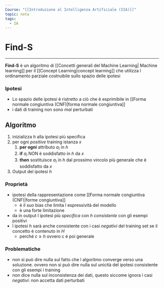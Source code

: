 ```yaml
---
Course: "[[Introduzione al Intelligenza Artificiale (IIA)]]"
topic: nota
tags:
  - IA
---
```


# Find-S
---
__Find-S__ è un algoritmo di [[Concetti generali del Machine Learning| Machine learning]] per il [[Concept Learning|concept learning]] che utilizza l ordinamento parziale costruibile sullo spazio delle ipotesi 


### Ipotesi
- Lo spazio delle ipotesi è ristretto a ciò che è esprimibile in [[Forma normale congiuntiva (CNF)|forma normale congiuntiva]]
- i dati di training non sono _mai_ perturbati


## Algoritmo 
1. inizializza $h$  alla ipotesi più specifica
2. per ogni _positive_ training istanza $x$
	1. __per ogni__ attributo $a_i$ in $h$
	2. __if__ $a_i$ NON è soddisfatto in $h$ da $x$
	3. __then__  sostituisce $a_i$ in $h$ dal prossimo vincolo più generale che è soddisfatto da $x$ 
3. Output del ipotesi $h$



### Proprietà
- ipotesi della rappresentazione come [[Forma normale congiuntiva (CNF)|forme congiuntiva]] 
	- è il suo bias che limita l espressività del modello
	- è una forte limitazione 
- da in output l ipotesi più _specifica_ con $h$ _consistente_ con gli esempi positivi
- l ipotesi $h$ sarà anche consistente con i casi _negativi_ del training set se il concetto è contenuto in $H$
	- perché $c \geq h$ ovvero c è poi generale


### Problematiche
- non si può dire nulla sul fatto che l algoritmo converge verso una soluzione. ovvero non si può dire nulla sul unicità del ipotesi consistente con gli esempi i training 
- non dice nulla sul inconsistenza dei dati, questo siccome ignora i casi _negativi_: non accetta dati perturbati